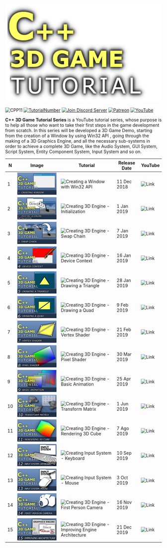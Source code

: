 
![](Media/title.png)

![CPP11](https://img.shields.io/badge/C++->=11-blue)
[![TutorialNumber](https://img.shields.io/badge/NumberOfTutorials-15-blue)]()
[![Join Discord Server](https://img.shields.io/badge/Chat-Discord-9cf)](https://discord.gg/zXA8ypu)
[![Patreon](https://img.shields.io/badge/Patreon-Donate-orange)](https://www.patreon.com/pardcode)
[![YouTube](https://img.shields.io/badge/YouTube-Subscribe-red)](https://www.youtube.com/channel/UCs1ssVSR49YItKE7DZ3-Jcw)

**C++ 3D Game Tutorial Series** is a
YouTube tutorial series, whose purpose is to help all those who want to take their first steps in
the game development from scratch.
In this series will be developed a 3D Game Demo, starting from the creation of a Window by using Win32 API ,
going through the making of a 3D Graphics Engine,
and all the necessary sub-systems in order to achieve a complete 3D Game,
like the Audio System, GUI System, Script System, Entity Component System, Input System and so on.

| N |Image| Tutorial | Release Date | YouTube |
|-------|------|-----------------|-----------------|-----------------|
|1|![](Media/1.jpg)| ![Creating a Window with Win32 API](https://github.com/PardCode/CPP-3D-Game-Tutorial-Series/tree/AllTutorials/Tutorial1_Window) | 11 Dec 2018 | ![Link](https://youtu.be/ssGka-bSTvQ) 
|2|![](Media/2.jpg)| ![Creating 3D Engine - Initialization](https://github.com/PardCode/CPP-3D-Game-Tutorial-Series/tree/AllTutorials/Tutorial2_GraphicsEngine_Initialization) | 1 Jan 2019 | ![Link](https://youtu.be/j7JP0aiRQyY) 
|3|![](Media/3.jpg)| ![Creating 3D Engine - Swap Chain](https://github.com/PardCode/CPP-3D-Game-Tutorial-Series/tree/AllTutorials/Tutorial3_GraphicsEngine_SwapChain) | 7 Jan 2019 | ![Link](https://youtu.be/8ZsAR4j2S9g) 
|4|![](Media/4.jpg)| ![Creating 3D Engine - Device Context](https://github.com/PardCode/CPP-3D-Game-Tutorial-Series/tree/AllTutorials/Tutorial4_GraphicsEngine_DeviceContext) | 16 Jan 2019 | ![Link](https://youtu.be/GfvygBuuKUc) 
|5|![](Media/5.jpg)| ![Creating 3D Engine - Drawing a Triangle](https://github.com/PardCode/CPP-3D-Game-Tutorial-Series/tree/AllTutorials/Tutorial5_GraphicsEngine_DrawingTriangle) | 28 Jan 2019 | ![Link](https://youtu.be/J5JnRNIlN0Q) 
|6|![](Media/6.jpg)| ![Creating 3D Engine - Drawing a Quad](https://github.com/PardCode/CPP-3D-Game-Tutorial-Series/tree/AllTutorials/Tutorial6_GraphicsEngine_DrawingQuad) | 9 Feb 2019 | ![Link](https://youtu.be/CElE_sPoFU8) 
|7|![](Media/7.jpg)| ![Creating 3D Engine - Vertex Shader](https://github.com/PardCode/CPP-3D-Game-Tutorial-Series/tree/AllTutorials/Tutorial7_GraphicsEngine_VertexShader) | 21 Feb 2019 | ![Link](https://youtu.be/iFuZxLUinRk) 
|8|![](Media/8.jpg)| ![Creating 3D Engine - Pixel Shader](https://github.com/PardCode/CPP-3D-Game-Tutorial-Series/tree/AllTutorials/Tutorial8_GraphicsEngine_PixelShader) | 30 Mar 2019 | ![Link](https://youtu.be/Ozy0nhcbMks) 
|9|![](Media/9.jpg)| ![Creating 3D Engine - Basic Animation](https://github.com/PardCode/CPP-3D-Game-Tutorial-Series/tree/AllTutorials/Tutorial9_GraphicsEngine_BasicAnimation) | 25 Apr 2019 | ![Link](https://youtu.be/GkQsfEWKt4g) 
|10|![](Media/10.jpg)| ![Creating 3D Engine - Transform Matrix](https://github.com/PardCode/CPP-3D-Game-Tutorial-Series/tree/AllTutorials/Tutorial10_GraphicsEngine_TransformMatrix) | 1 Jun 2019 | ![Link](https://youtu.be/7WlAIwd-jGk) 
|11|![](Media/11.jpg)| ![Creating 3D Engine - Rendering 3D Cube](https://github.com/PardCode/CPP-3D-Game-Tutorial-Series/tree/AllTutorials/Tutorial11_GraphicsEngine_RenderingCube) | 7 Ago 2019 | ![Link](https://youtu.be/faaAo6QBkSQ) 
|12|![](Media/12.jpg)| ![Creating Input System - Keyboard](https://github.com/PardCode/CPP-3D-Game-Tutorial-Series/tree/AllTutorials/Tutorial12_InputSystem_Keyboard) | 10 Sep 2019 | ![Link](https://youtu.be/AoN92gCk9UU) 
|13|![](Media/13.jpg)| ![Creating Input System - Mouse](https://github.com/PardCode/CPP-3D-Game-Tutorial-Series/tree/AllTutorials/Tutorial13_InputSystem_Mouse) | 3 Oct 2019 | ![Link](https://youtu.be/7oECuAtKl9c) 
|14|![](Media/14.jpg)| ![Creating 3D Engine - First Person Camera](https://github.com/PardCode/CPP-3D-Game-Tutorial-Series/tree/AllTutorials/Tutorial14_GraphicsEngine_Camera) | 16 Nov 2019 | ![Link](https://youtu.be/o3yb7X_J9mw) 
|15|![](Media/15.jpg)| ![Creating 3D Engine - Improving Engine Architecture](https://github.com/PardCode/CPP-3D-Game-Tutorial-Series/tree/AllTutorials/Tutorial15_GraphicsEngine_RenderSystem_RAII_Exceptions) | 21 Dec 2019  | ![Link](https://youtu.be/8zD_aoAHFKg) 
